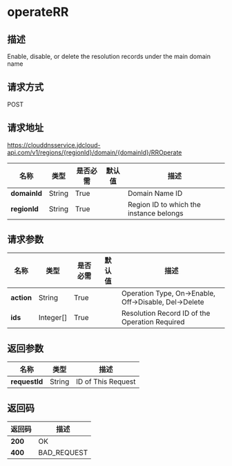 # operateRR


## 描述
Enable, disable, or delete the resolution records under the main domain name

## 请求方式
POST

## 请求地址
https://clouddnsservice.jdcloud-api.com/v1/regions/{regionId}/domain/{domainId}/RROperate

|名称|类型|是否必需|默认值|描述|
|---|---|---|---|---|
|**domainId**|String|True| |Domain Name ID|
|**regionId**|String|True| |Region ID to which the instance belongs|

## 请求参数
|名称|类型|是否必需|默认值|描述|
|---|---|---|---|---|
|**action**|String|True| |Operation Type, On->Enable, Off->Disable, Del->Delete|
|**ids**|Integer[]|True| |Resolution Record ID of the Operation Required|


## 返回参数
|名称|类型|描述|
|---|---|---|
|**requestId**|String|ID of This Request|


## 返回码
|返回码|描述|
|---|---|
|**200**|OK|
|**400**|BAD_REQUEST|
